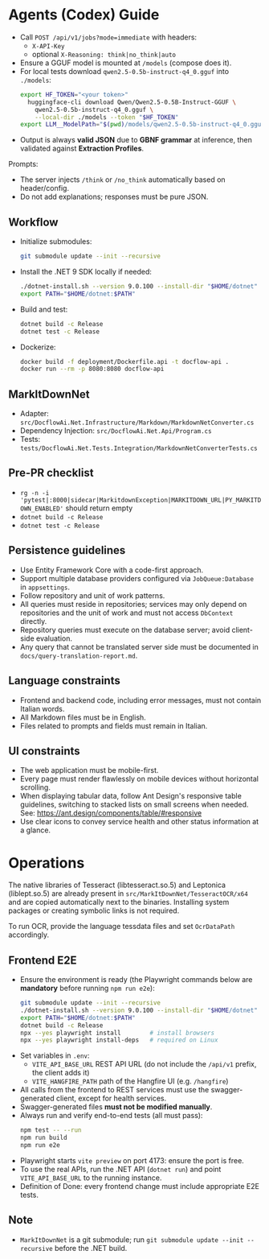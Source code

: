 # Agents (Codex) Guide

- Call `POST /api/v1/jobs?mode=immediate` with headers:
  - `X-API-Key`
  - optional `X-Reasoning: think|no_think|auto`
- Ensure a GGUF model is mounted at `/models` (compose does it).
- For local tests download `qwen2.5-0.5b-instruct-q4_0.gguf` into `./models`:
  ```bash
  export HF_TOKEN="<your token>"
    huggingface-cli download Qwen/Qwen2.5-0.5B-Instruct-GGUF \
      qwen2.5-0.5b-instruct-q4_0.gguf \
      --local-dir ./models --token "$HF_TOKEN"
  export LLM__ModelPath="$(pwd)/models/qwen2.5-0.5b-instruct-q4_0.gguf"
  ```
- Output is always **valid JSON** due to **GBNF grammar** at inference, then validated against **Extraction Profiles**.

Prompts:
- The server injects `/think` or `/no_think` automatically based on header/config.
- Do not add explanations; responses must be pure JSON.
## Workflow

- Initialize submodules:
  ```bash
  git submodule update --init --recursive
  ```
- Install the .NET 9 SDK locally if needed:
  ```bash
  ./dotnet-install.sh --version 9.0.100 --install-dir "$HOME/dotnet"
  export PATH="$HOME/dotnet:$PATH"
  ```
- Build and test:
  ```bash
  dotnet build -c Release
  dotnet test -c Release
  ```
- Dockerize:
  ```bash
  docker build -f deployment/Dockerfile.api -t docflow-api .
  docker run --rm -p 8080:8080 docflow-api
  ```

## MarkItDownNet
- Adapter: `src/DocflowAi.Net.Infrastructure/Markdown/MarkdownNetConverter.cs`
- Dependency Injection: `src/DocflowAi.Net.Api/Program.cs`
- Tests: `tests/DocflowAi.Net.Tests.Integration/MarkdownNetConverterTests.cs`

## Pre-PR checklist
- `rg -n -i 'pytest|:8000|sidecar|MarkitdownException|MARKITDOWN_URL|PY_MARKITDOWN_ENABLED'` should return empty
- `dotnet build -c Release`
- `dotnet test -c Release`

## Persistence guidelines
- Use Entity Framework Core with a code-first approach.
- Support multiple database providers configured via `JobQueue:Database` in `appsettings`.
- Follow repository and unit of work patterns.
- All queries must reside in repositories; services may only depend on repositories and the unit of work and must not access `DbContext` directly.
- Repository queries must execute on the database server; avoid client-side evaluation.
- Any query that cannot be translated server side must be documented in `docs/query-translation-report.md`.

## Language constraints

- Frontend and backend code, including error messages, must not contain Italian words.
- All Markdown files must be in English.
- Files related to prompts and fields must remain in Italian.

## UI constraints

- The web application must be mobile-first.
- Every page must render flawlessly on mobile devices without horizontal scrolling.
- When displaying tabular data, follow Ant Design's responsive table guidelines, switching to stacked lists on small screens when needed. See: https://ant.design/components/table/#responsive
- Use clear icons to convey service health and other status information at a glance.

# Operations
The native libraries of Tesseract (libtesseract.so.5) and Leptonica (liblept.so.5) are already present in `src/MarkItDownNet/TesseractOCR/x64` and are copied automatically next to the binaries. Installing system packages or creating symbolic links is not required.

To run OCR, provide the language tessdata files and set `OcrDataPath` accordingly.

## Frontend E2E
- Ensure the environment is ready (the Playwright commands below are **mandatory** before running `npm run e2e`):
  ```bash
  git submodule update --init --recursive
  ./dotnet-install.sh --version 9.0.100 --install-dir "$HOME/dotnet"
  export PATH="$HOME/dotnet:$PATH"
  dotnet build -c Release
  npx --yes playwright install        # install browsers
  npx --yes playwright install-deps   # required on Linux
  ```
- Set variables in `.env`:
  - `VITE_API_BASE_URL` REST API URL (do not include the `/api/v1` prefix, the client adds it)
  - `VITE_HANGFIRE_PATH` path of the Hangfire UI (e.g. `/hangfire`)
- All calls from the frontend to REST services must use the swagger-generated client, except for health services.
- Swagger-generated files **must not be modified manually**.
- Always run and verify end-to-end tests (all must pass):
  ```bash
  npm test -- --run
  npm run build
  npm run e2e
  ```
- Playwright starts `vite preview` on port 4173: ensure the port is free.
- To use the real APIs, run the .NET API (`dotnet run`) and point `VITE_API_BASE_URL` to the running instance.
- Definition of Done: every frontend change must include appropriate E2E tests.

## Note
- `MarkItDownNet` is a git submodule; run `git submodule update --init --recursive` before the .NET build.
